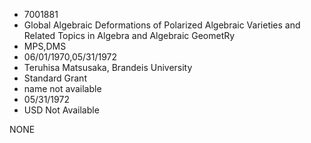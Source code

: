 * 7001881
* Global Algebraic Deformations of Polarized        Algebraic Varieties and Related Topics in Algebra and Algebraic GeometRy
* MPS,DMS
* 06/01/1970,05/31/1972
* Teruhisa Matsusaka, Brandeis University
* Standard Grant
*   name not available
* 05/31/1972
* USD Not Available

NONE